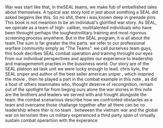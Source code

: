 War was start like that, in theSEAL teams, we make fub of embellished tales about themselves. A typical war story told in jest about somthing a SEAL did asked begains like this. So no shit, there i was,known deep in grenade pins. This book is not meantion to be an individual's glorified war story. As SEAL, we operate as a team of high- caliber, multitalented individuals who have been throught perhaps the toughestmilitary training and most rigorous screening process anywhere. But in the SEAL program, it is all about the team.The sum is far greater the the parts. we refer to our professional warfare community simply as "The Teams". we call ourselves team guys, this book decribes SEAL combat operation and training throught our eyes from our individual perspectives and applies our experience to leadership and managememnt practies in the bussiness world. Our story are of the SEAL platoon ad task unit we were lucky enough to lead. chris kyle, the SEAL sniper and author of the best seller american sniper , which inspried the movie , then he played a part in the combat example in this note , as did a host of others teammates who, thought deserve of recongnition, remain out of the spotlight far from beging ours alone the war stories in this note are the brothers and leaders we served with and frought alongside the team. the combat scenarious describe how we confronted obstacles as a team and overcame those challange together after all there can be no leadership where ther is no team . betweeen the vietnam war and the global war on terrorism thev us military experienced a third party span of virtually 
 sustain combat operartion with the experance 
